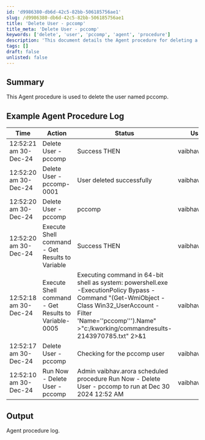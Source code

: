 ```yaml
---
id: 'd9986380-db6d-42c5-82bb-506185756ae1'
slug: /d9986380-db6d-42c5-82bb-506185756ae1
title: 'Delete User - pccomp'
title_meta: 'Delete User - pccomp'
keywords: ['delete', 'user', 'pccomp', 'agent', 'procedure']
description: 'This document details the Agent procedure for deleting a user named pccomp, including example logs and output from the procedure execution.'
tags: []
draft: false
unlisted: false
---
```


## Summary

This Agent procedure is used to delete the user named pccomp.

## Example Agent Procedure Log

| Time                   | Action                                     | Status                             | User              |
|------------------------|--------------------------------------------|------------------------------------|-------------------|
| 12:52:21 am 30-Dec-24 | Delete User - pccomp                       | Success THEN                       | vaibhav.arora     |
| 12:52:20 am 30-Dec-24 | Delete User - pccomp-0001                 | User deleted successfully           | vaibhav.arora     |
| 12:52:20 am 30-Dec-24 | Delete User - pccomp                       | pccomp                             | vaibhav.arora     |
| 12:52:20 am 30-Dec-24 | Execute Shell command - Get Results to Variable | Success THEN                       | vaibhav.arora     |
| 12:52:18 am 30-Dec-24 | Execute Shell command - Get Results to Variable-0005 | Executing command in 64-bit shell as system: powershell.exe -ExecutionPolicy Bypass -Command "(Get-WmiObject -Class Win32_UserAccount -Filter 'Name=''pccomp''').Name" >"c:/kworking/commandresults-2143970785.txt" 2>&1 | vaibhav.arora     |
| 12:52:17 am 30-Dec-24 | Delete User - pccomp                       | Checking for the pccomp user      | vaibhav.arora     |
| 12:52:10 am 30-Dec-24 | Run Now - Delete User - pccomp             | Admin vaibhav.arora scheduled procedure Run Now - Delete User - pccomp to run at Dec 30 2024 12:52 AM | vaibhav.arora     |

## Output

Agent procedure log.


